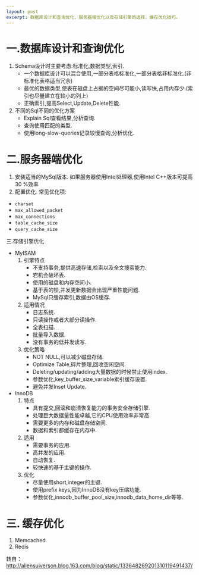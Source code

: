 ```yaml
---
layout: post
excerpt: 数据库设计和查询优化、服务器端优化以及存储引擎的选择，缓存优化技巧。
---
```


# 一.数据库设计和查询优化
1. Schema设计时主要考虑:标准化,数据类型,索引.
   - 一个数据库设计可以混合使用,一部分表格标准化,一部分表格非标准化.(非标准化表格适当冗余)
   - 最优的数据类型,使表在磁盘上占据的空间尽可能小,读写快,占用内存少.(索引也尽量建立在较小的列上)
   - 正确索引,提高Select,Update,Delete性能.
2. 不同的Sql不同的优化方案
   - Explain Sql查看结果,分析查询.
   - 查询使用匹配的类型.
   - 使用long-slow-queries记录较慢查询,分析优化.

# 二.服务器端优化
1. 安装适当的MySql版本.
 如果服务器使用Intel处理器,使用Intel C++版本可提高30 %效率
2. 配置优化.
 常见优化项:
  - `charset`  
  - `max_allowed_packet`  
  - `max_connections`  
  - `table_cache_size`  
  - `query_cache_size`

三.存储引擎优化
- MyISAM
    1. 引擎特点
       - 不支持事务,提供高速存储,检索以及全文搜索能力.
       - 宕机会破坏表.
       - 使用的磁盘和内存空间小.
       - 基于表的锁,并发更新数据会出现严重性能问题.
       - MySql只缓存索引,数据由OS缓存.
    2. 适用情况
       - 日志系统.
       - 只读操作或者大部分读操作.
       - 全表扫描.
       - 批量导入数据.
       - 没有事务的低并发读写.
    3. 优化策略
       - NOT NULL,可以减少磁盘存储.
       - Optimize Table,碎片整理,回收空闲空间.
       - Deleting/updating/adding大量数据的时候禁止使用index.
       - 参数优化,key_buffer_size_variable索引缓存设置.
       - 避免并发Inset Update.
- InnoDB
    1. 特点
       - 具有提交,回滚和崩溃恢复能力的事务安全存储引擎.
       - 处理巨大数据量性能卓越,它的CPU使用效率非常高.
       - 需要更多的内存和磁盘存储空间.
       - 数据和索引都缓存在内存中.
    2. 适用
       - 需要事务的应用.
       - 高并发的应用.
       - 自动恢复.
       - 较快速的基于主键的操作.
    3. 优化
       - 尽量使用short,integer的主键.
       - 使用prefix keys,因为InnoDB没有key压缩功能.
       - 参数优化,innodb_buffer_pool_size,innodb_data_home_dir等等.

# 三. 缓存优化 
1. Memcached
2. Redis

转自： http://allensuiverson.blog.163.com/blog/static/133648269201310119491437/